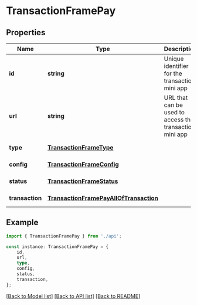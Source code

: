 # TransactionFramePay


## Properties

Name | Type | Description | Notes
------------ | ------------- | ------------- | -------------
**id** | **string** | Unique identifier for the transaction mini app | [default to undefined]
**url** | **string** | URL that can be used to access the transaction mini app | [default to undefined]
**type** | [**TransactionFrameType**](TransactionFrameType.md) |  | [default to undefined]
**config** | [**TransactionFrameConfig**](TransactionFrameConfig.md) |  | [default to undefined]
**status** | [**TransactionFrameStatus**](TransactionFrameStatus.md) |  | [default to undefined]
**transaction** | [**TransactionFramePayAllOfTransaction**](TransactionFramePayAllOfTransaction.md) |  | [default to undefined]

## Example

```typescript
import { TransactionFramePay } from './api';

const instance: TransactionFramePay = {
    id,
    url,
    type,
    config,
    status,
    transaction,
};
```

[[Back to Model list]](../README.md#documentation-for-models) [[Back to API list]](../README.md#documentation-for-api-endpoints) [[Back to README]](../README.md)
